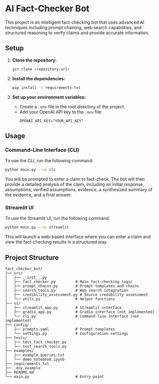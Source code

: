 # AI Fact-Checker Bot

This project is an intelligent fact-checking bot that uses advanced AI techniques including prompt chaining, web search capabilities, and structured reasoning to verify claims and provide accurate information.

## Setup

1. **Clone the repository:**
   ```bash
   git clone <repository-url>
   ```

2. **Install the dependencies:**
   ```bash
   pip install -r requirements.txt
   ```

3. **Set up your environment variables:**
   - Create a `.env` file in the root directory of the project.
   - Add your OpenAI API key to the `.env` file:
     ```
     OPENAI_API_KEY="YOUR_API_KEY"
     ```

## Usage

### Command-Line Interface (CLI)

To use the CLI, run the following command:

```bash
python main.py --ui cli
```

You will be prompted to enter a claim to fact-check. The bot will then provide a detailed analysis of the claim, including an initial response, assumptions, verified assumptions, evidence, a synthesized summary of the evidence, and a final answer.

### Streamlit UI

To use the Streamlit UI, run the following command:

```bash
python main.py --ui streamlit
```

This will launch a web-based interface where you can enter a claim and view the fact-checking results in a structured way.

## Project Structure

```
fact_checker_bot/
├── src/
│   ├── __init__.py
│   ├── fact_checker.py         # Main fact-checking logic
│   ├── prompt_chains.py        # Prompt templates and chains
│   ├── search_tools.py         # Web search integration
│   ├── credibility_assessment.py # Source credibility assessment
│   └── utils.py                # Helper functions
├── ui/
│   ├── streamlit_app.py        # Streamlit interface
│   ├── gradio_app.py           # Gradio interface (not implemented)
│   └── cli.py                  # Command-line interface (not implemented)
├── config/
│   ├── prompts.yaml            # Prompt templates
│   └── settings.py             # Configuration settings
├── tests/
│   ├── test_fact_checker.py
│   └── test_search_tools.py
├── examples/
│   ├── example_queries.txt
│   └── demo_notebook.ipynb
├── requirements.txt
├── .env.example
├── README.md
└── main.py                     # Entry point
```
